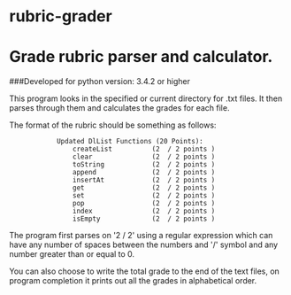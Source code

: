 # rubric-grader
Grade rubric parser and calculator.
==============

###Developed for python version: 3.4.2 or higher

This program looks in the specified or current directory for .txt files. It then parses through them and calculates
the grades for each file.

The format of the rubric should be something as follows:

                Updated DlList Functions (20 Points):
                  	createList          (2  / 2 points )
                  	clear				(2  / 2 points )
                  	toString		    (2  / 2 points )
                  	append 			    (2  / 2 points )
                  	insertAt		    (2  / 2 points )
                  	get					(2  / 2 points )
                  	set					(2  / 2 points )
                  	pop					(2  / 2 points )
                  	index				(2  / 2 points )
                  	isEmpty			    (2  / 2 points )

The program first parses on '2 / 2' using a regular expression which can have any number of spaces between the numbers and '/' symbol and any number greater than or equal to 0.

You can also choose to write the total grade to the end of the text files, on program completion it prints out all the grades in alphabetical order.
